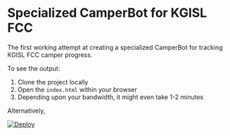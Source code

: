 Specialized CamperBot for KGISL FCC
==============

The first working attempt at creating a specialized CamperBot
for tracking KGISL FCC camper progress. 

To see the output: 

1. Clone the project locally
2. Open the `index.html` within your browser
3. Depending upon your bandwidth, it might even take 1-2 minutes

Alternatively, 

[![Deploy](https://www.herokucdn.com/deploy/button.png)](https://heroku.com/deploy)
